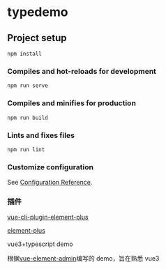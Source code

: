 # typedemo

## Project setup

```
npm install
```

### Compiles and hot-reloads for development

```
npm run serve
```

### Compiles and minifies for production

```
npm run build
```

### Lints and fixes files

```
npm run lint
```

### Customize configuration

See [Configuration Reference](https://cli.vuejs.org/config/).

### 插件

[vue-cli-plugin-element-plus](https://github.com/element-plus)

[element-plus](https://element-plus.gitee.io/#/zh-CN)

vue3+typescript demo

根据[vue-element-admin](https://github.com/PanJiaChen/vue-element-admin)编写的 demo，旨在熟悉 vue3
